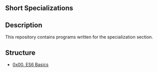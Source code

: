Short Specializations
---------------------
## Description
This repository contains programs written for the specialization section.


## Structure


* [0x00. ES6 Basics](./0x00-ES6_basic/)
